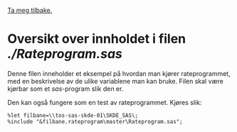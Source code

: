 [Ta meg tilbake.](./)

# Oversikt over innholdet i filen *./Rateprogram.sas*

Denne filen inneholder et eksempel på hvordan man kjører rateprogrammet, med en beskrivelse av de ulike variablene
man kan bruke. Filen skal være kjørbar som et *sas*-program slik den er.

Den kan også fungere som en test av rateprogrammet. Kjøres slik:
```
%let filbane=\\tos-sas-skde-01\SKDE_SAS\;
%include "&filbane.rateprogram\master\Rateprogram.sas";
```
